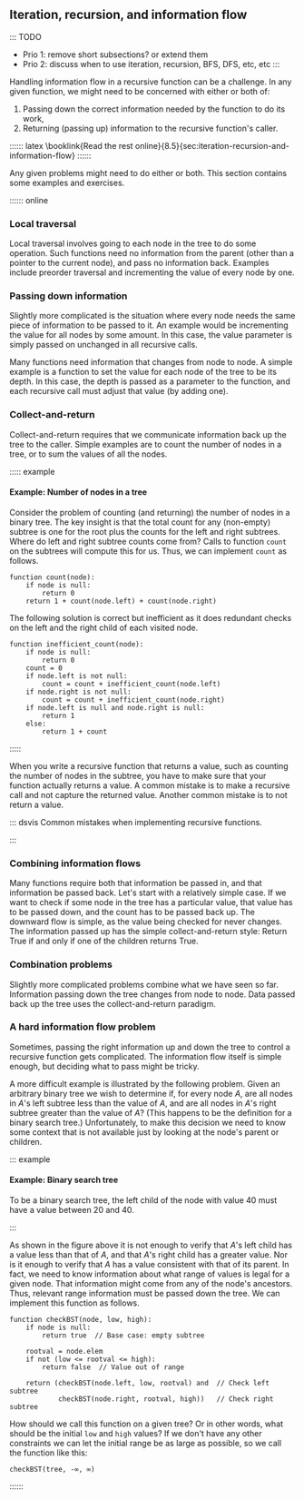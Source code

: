 
## Iteration, recursion, and information flow

::: TODO
- Prio 1: remove short subsections? or extend them
- Prio 2: discuss when to use iteration, recursion, BFS, DFS, etc, etc
:::

Handling information flow in a recursive function can be a challenge. In
any given function, we might need to be concerned with either or both
of:

1.  Passing down the correct information needed by the function to do its work,
2.  Returning (passing up) information to the recursive function's caller.

:::::: latex
\booklink{Read the rest online}{8.5}{sec:iteration-recursion-and-information-flow}
::::::

Any given problems might need to do either or both.
This section contains some examples and exercises.

:::::: online
### Local traversal

Local traversal involves going to each node in the tree to do some
operation. Such functions need no information from the parent (other
than a pointer to the current node), and pass no information back.
Examples include preorder traversal and incrementing the value of every
node by one.

### Passing down information

Slightly more complicated is the situation where every node needs the
same piece of information to be passed to it. An example would be
incrementing the value for all nodes by some amount. In this case, the
value parameter is simply passed on unchanged in all recursive calls.

Many functions need information that changes from node to node. A simple
example is a function to set the value for each node of the tree to be
its depth. In this case, the depth is passed as a parameter to the
function, and each recursive call must adjust that value (by adding
one).

<!-- ### Binary Tree Set Depth Exercise -->

### Collect-and-return

Collect-and-return requires that we communicate information back up the
tree to the caller. Simple examples are to count the number of nodes in
a tree, or to sum the values of all the nodes.

::::: example
#### Example: Number of nodes in a tree

Consider the problem of counting (and returning) the number of nodes in
a binary tree. The key insight is that the total count for any
(non-empty) subtree is one for the root plus the counts for the left and
right subtrees. Where do left and right subtree counts come from? Calls
to function `count` on the subtrees will compute this for us. Thus, we
can implement `count` as follows.

    function count(node):
        if node is null:
            return 0
        return 1 + count(node.left) + count(node.right)

The following solution is correct but inefficient as it does redundant
checks on the left and the right child of each visited node.

    function inefficient_count(node):
        if node is null:
            return 0
        count = 0
        if node.left is not null:
            count = count + inefficient_count(node.left)
        if node.right is not null:
            count = count + inefficient_count(node.right)
        if node.left is null and node.right is null:
            return 1
        else:
            return 1 + count

:::::

When you write a recursive function that returns a value, such as
counting the number of nodes in the subtree, you have to make sure that
your function actually returns a value. A common mistake is to make a
recursive call and not capture the returned value. Another common
mistake is to not return a value.

::: dsvis
Common mistakes when implementing recursive functions.

<inlineav id="BinaryTreeMistakesCON" src="Binary/BinaryTreeMistakesCON.js" name="Binary Tree Common Mistakes Slideshow" links="Binary/WriteTrav.css"/>
:::

<!-- ### Binary Tree Check Sum Exercise -->

<!-- ### Binary Tree Leaf Nodes Count Exercise -->

<!-- ### Binary Tree Sum Nodes Exercise -->


### Combining information flows

Many functions require both that information be passed in, and that
information be passed back. Let's start with a relatively simple case.
If we want to check if some node in the tree has a particular value,
that value has to be passed down, and the count has to be passed back
up. The downward flow is simple, as the value being checked for never
changes. The information passed up has the simple collect-and-return
style: Return True if and only if one of the children returns True.

<!-- ### Binary Tree Check Value Exercise -->

### Combination problems

Slightly more complicated problems combine what we have seen so far.
Information passing down the tree changes from node to node. Data passed
back up the tree uses the collect-and-return paradigm.

<!-- ### Binary Tree Height Exercise -->

<!-- ### Binary Tree Get Difference Exercise -->

<!-- ### Binary Tree Has Path Sum Exercise -->


### A hard information flow problem

Sometimes, passing the right information up and down the tree to control
a recursive function gets complicated. The information flow itself is
simple enough, but deciding what to pass might be tricky.

A more difficult example is illustrated by the following problem. Given
an arbitrary binary tree we wish to determine if, for every node $A$,
are all nodes in $A$'s left subtree less than the value of $A$, and are
all nodes in $A$'s right subtree greater than the value of $A$? (This
happens to be the definition for a binary search tree.) Unfortunately,
to make this decision we need to know some context that is not available
just by looking at the node's parent or children.

::: example
#### Example: Binary search tree

To be a binary search tree, the left child of the node with value 40
must have a value between 20 and 40.

<inlineav id="BSTCheckCON" src="Binary/BSTCheckCON.js" name="Binary/BSTCheckCON" links="Binary/BSTCheckCON.css" static/>
:::

As shown in the figure above
it is not enough to verify that $A$'s left child has a value less than
that of $A$, and that $A$'s right child has a greater value. Nor is it
enough to verify that $A$ has a value consistent with that of its
parent. In fact, we need to know information about what range of values
is legal for a given node. That information might come from any of the
node's ancestors. Thus, relevant range information must be passed down
the tree. We can implement this function as follows.

    function checkBST(node, low, high):
        if node is null:
            return true  // Base case: empty subtree

        rootval = node.elem
        if not (low <= rootval <= high):
            return false  // Value out of range

        return (checkBST(node.left, low, rootval) and  // Check left subtree
                checkBST(node.right, rootval, high))   // Check right subtree

How should we call this function on a given tree?
Or in other words, what should be the initial `low` and `high` values?
If we don't have any other constraints we can let the initial range be
as large as possible, so we call the function like this:

    checkBST(tree, -∞, ∞)

::::::
